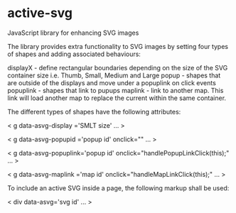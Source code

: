 # active-svg
JavaScript library for enhancing SVG images

The library provides extra functionality to SVG images by setting four types of shapes and adding associated behaviours:

displayX - define rectangular boundaries depending on the size of the SVG container size i.e. Thumb, Small, Medium and Large
popup - shapes that are outside of the displays and move under a popuplink on click events
popuplink - shapes that link to pupups
maplink - link to another map. This link will load another map to replace the current within the same container.

The different types of shapes have the following attributes:

< g data-asvg-display ='SMLT size' ... >

< g data-asvg-popupid ='popup id' onclick="" ... >

< g data-asvg-popuplink='popup id' onclick="handlePopupLinkClick(this);" ... >

< g data-asvg-maplink ='map id' onclick="handleMapLinkClick(this);" ... >

To include an active SVG inside a page, the following markup shall be used:

< div data-asvg='svg id' ... >
